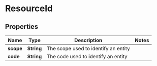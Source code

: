 

# ResourceId

## Properties

Name | Type | Description | Notes
------------ | ------------- | ------------- | -------------
**scope** | **String** | The scope used to identify an entity | 
**code** | **String** | The code used to identify an entity | 



